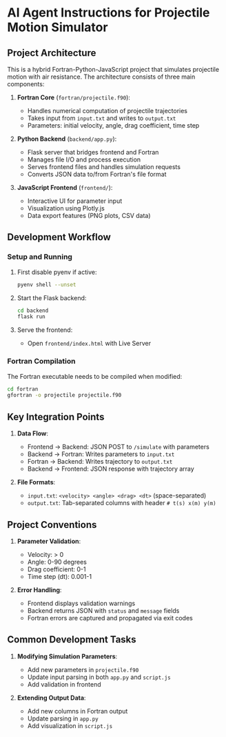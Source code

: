 # AI Agent Instructions for Projectile Motion Simulator

## Project Architecture

This is a hybrid Fortran-Python-JavaScript project that simulates projectile motion with air resistance. The architecture consists of three main components:

1. **Fortran Core** (`fortran/projectile.f90`):
   - Handles numerical computation of projectile trajectories
   - Takes input from `input.txt` and writes to `output.txt`
   - Parameters: initial velocity, angle, drag coefficient, time step

2. **Python Backend** (`backend/app.py`):
   - Flask server that bridges frontend and Fortran
   - Manages file I/O and process execution
   - Serves frontend files and handles simulation requests
   - Converts JSON data to/from Fortran's file format

3. **JavaScript Frontend** (`frontend/`):
   - Interactive UI for parameter input
   - Visualization using Plotly.js
   - Data export features (PNG plots, CSV data)

## Development Workflow

### Setup and Running

1. First disable pyenv if active:
   ```bash
   pyenv shell --unset
   ```

2. Start the Flask backend:
   ```bash
   cd backend
   flask run
   ```

3. Serve the frontend:
   - Open `frontend/index.html` with Live Server

### Fortran Compilation

The Fortran executable needs to be compiled when modified:
```bash
cd fortran
gfortran -o projectile projectile.f90
```

## Key Integration Points

1. **Data Flow**:
   - Frontend → Backend: JSON POST to `/simulate` with parameters
   - Backend → Fortran: Writes parameters to `input.txt`
   - Fortran → Backend: Writes trajectory to `output.txt`
   - Backend → Frontend: JSON response with trajectory array

2. **File Formats**:
   - `input.txt`: `<velocity> <angle> <drag> <dt>` (space-separated)
   - `output.txt`: Tab-separated columns with header `# t(s) x(m) y(m)`

## Project Conventions

1. **Parameter Validation**:
   - Velocity: > 0
   - Angle: 0-90 degrees
   - Drag coefficient: 0-1
   - Time step (dt): 0.001-1

2. **Error Handling**:
   - Frontend displays validation warnings
   - Backend returns JSON with `status` and `message` fields
   - Fortran errors are captured and propagated via exit codes

## Common Development Tasks

1. **Modifying Simulation Parameters**:
   - Add new parameters in `projectile.f90`
   - Update input parsing in both `app.py` and `script.js`
   - Add validation in frontend

2. **Extending Output Data**:
   - Add new columns in Fortran output
   - Update parsing in `app.py`
   - Add visualization in `script.js`